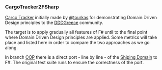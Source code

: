 ### CargoTracker2FSharp

[Carco Tracker](https://github.com/gtourkas/CargoTracker2) initially made by [@tourkas](https://twitter.com/georgetourkas) for demonstrating Domain Driven Design principles to the [DDDGreece](https://meetup.com/dddgreece) community.

The target is to apply gradually all features of F# until to the final point where Domain Driven Design principles are applied. 
Some metrics will take place and listed here in order to compare the two approaches as we go along. 

In branch [OOP](https://github.com/klimisa/CargoTracker2FSharp/tree/oop) there is a direct port - line by line - of the [Shiping Domain](https://github.com/gtourkas/CargoTracker2/tree/master/Domain) to F#. 
The original test suite runs to ensure the correctness of the port.